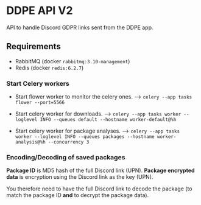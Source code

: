 # DDPE API V2

API to handle Discord GDPR links sent from the DDPE app.

## Requirements

* RabbitMQ (docker `rabbitmq:3.10-management`)
* Redis (docker `redis:6.2.7`)

### Start Celery workers

* Start flower worker to monitor the celery ones.
--> `celery --app tasks flower --port=5566`

* Start celery worker for downloads.
--> `celery --app tasks worker --loglevel INFO --queues default --hostname worker-default@%h`

* Start celery worker for package analyses.
--> `celery --app tasks worker --loglevel INFO --queues packages --hostname worker-analysis@%h --concurrency 3`

### Encoding/Decoding of saved packages

**Package ID** is MD5 hash of the full Discord link (UPN).
**Package encrypted data** is encryption using the Discord link as the key (UPN).

You therefore need to have the full Discord link to decode the package (to match the package ID **and** to decrypt the package data).

